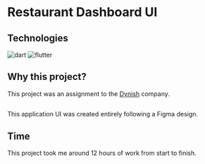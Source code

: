 # Restaurant Dashboard UI

## Technologies
![dart](https://img.shields.io/badge/Dart-02569B?style=for-the-badge&logo=dart&logoColor=0175C2&labelColor=101010)
![flutter](https://img.shields.io/badge/Flutter-0175C2?style=for-the-badge&logo=flutter&logoColor=0175C2&labelColor=101010)

## Why this project?

This project was an assignment to the [Dynish](https://dynish.com/) company.

##

This application UI was created entirely following a Figma design.

## Time

This project took me around 12 hours of work from start to finish.